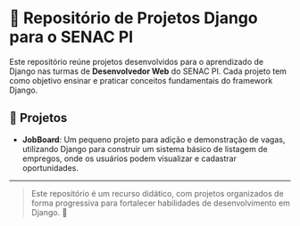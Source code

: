 # 📘 Repositório de Projetos Django para o SENAC PI

Este repositório reúne projetos desenvolvidos para o aprendizado de Django nas turmas de **Desenvolvedor Web** do SENAC PI. Cada projeto tem como objetivo ensinar e praticar conceitos fundamentais do framework Django.

## 📂 Projetos

- **JobBoard**: Um pequeno projeto para adição e demonstração de vagas, utilizando Django para construir um sistema básico de listagem de empregos, onde os usuários podem visualizar e cadastrar oportunidades.

---

> Este repositório é um recurso didático, com projetos organizados de forma progressiva para fortalecer habilidades de desenvolvimento em Django. 🚀

